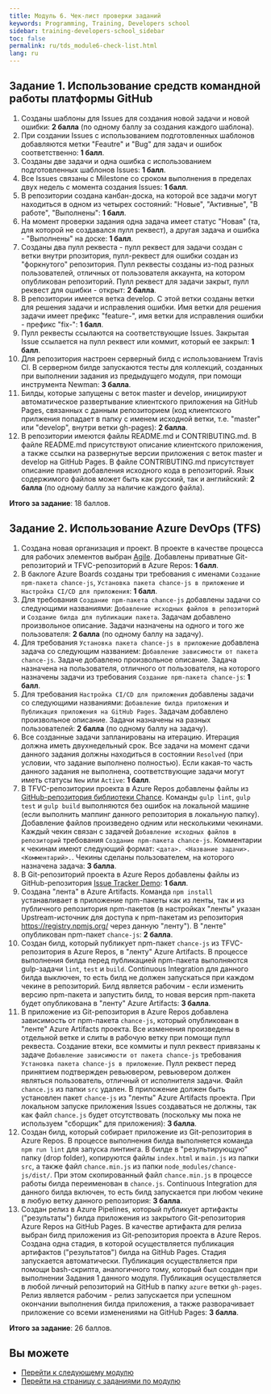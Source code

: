 ```yaml
---
title: Модуль 6. Чек-лист проверки заданий
keywords: Programming, Training, Developers school
sidebar: training-developers-school_sidebar
toc: false
permalink: ru/tds_module6-check-list.html
lang: ru
---
```


## Задание 1. Использование средств командной работы платформы GitHub

1. Созданы шаблоны для Issues для создания новой задачи и новой ошибки: **2 балла** (по одному баллу за создания каждого шаблона).
2. При создании Issues с использованием подготовленных шаблонов добавляются метки "Feautre" и "Bug" для задач и ошибок соответственно: **1 балл**.
3. Созданы две задачи и одна ошибка с использованием подготовленных шаблонов Issues: **1 балл**.
4. Все Issues связаны с Milestone со сроком выполнения в пределах двух недель с момента создания Issues: **1 балл**.
5. В репозитории создана канбан-доска, на которой все задачи могут находиться в одном из четырех состояний: "Новые", "Активные", "В работе", "Выполнены": **1 балл**.
6. На момент проверки задания одна задача имеет статус "Новая" (та, для которой не создавался пулл реквест), а другая задача и ошибка - "Выполнены" на доске: **1 балл**.
7. Созданы два пулл реквеста - пулл реквест для задачи создан с ветки внутри рпозитория, пулл-реквест для ошибки создан из "форкнутого" репозитория. Пулл реквесты созданы из-под разных пользователей, отличных от пользователя аккаунта, на котором опубликован репозиторий. Пулл реквест для задачи закрыт, пулл реквест для ошибки - открыт: **2 балла**.
8. В репозитории имеется ветка develop. С этой ветки созданы ветки для решения задачи и исправления ошибки. Имя ветки для решения задачи имеет префикс "feature-", имя ветки для исправления ошибки - префикс "fix-": **1 балл**.
9. Пулл реквесты ссылаются на соответствующие Issues. Закрытая Issue ссылается на пулл реквест или коммит, который ее закрыл: **1 балл**.
10. Для репозитория настроен серверный билд с использованием Travis CI. В серверном билде запускаются тесты для коллекций, созданных при выполнении задания из предыдущего модуля, при помощи инструмента Newman: **3 балла**.
11. Билды, которые запущены с веток master и develop, инициируют автоматическое развертывание клиентского приложения на GitHub Pages, связанных с данным репозиторием (код клиентского прилжения попадает в папку с именем исходной ветки, т.е. "master" или "develop", внутри ветки gh-pages): **2 балла**.
12. В репозитории имеются файлы README.md и CONTRIBUTING.md. В файле README.md присутствуют описание клиентского приложения, а также ссылки на развернутые версии приложения с веток master и develop на GitHub Pages. В файле CONTRIBUTING.md присутствует описание правил добавления исходного кода в репозиторий. Язык содержимого файлов может быть как русский, так и английский: **2 балла** (по одному баллу за наличие каждого файла).

**Итого за задание**: 18 баллов.

## Задание 2. Использование Azure DevOps (TFS)
1. Создана новая организация и проект. В проекте в качестве процесса для рабочих элементов выбран [Agile](https://docs.microsoft.com/ru-ru/azure/devops/boards/work-items/guidance/choose-process?view=azure-devops#main-distinctions-among-the-default-processes). Добавлены приватные Git-репозиторий и TFVC-репозиторий в Azure Repos: **1 балл**.
2. В баклоге Azure Boards созданы три требования с именами `Создание npm-пакета chance-js`, `Установка пакета chance-js в приложение` и `Настройка CI/CD для приложения`: **1 балл**.
3. Для требования `Создание npm-пакета chance-js` добавлены задачи со следующими названиями: `Добавление исходных файлов в репозиторий` и `Создание билда для публикации пакета`. Задачам добавлено произвольное описание. Задачи назначены на одного и того же пользователя: **2 балла** (по одному баллу на задачу).
4. Для требования `Установка пакета chance-js в приложение` добавлена задача со следующим названием: `Добавление зависимости от пакета chance-js`. Задаче добавлено произвольное описание. Задача назначена на пользователя, отличного от пользователя, на которого назначены задачи из требования `Создание npm-пакета chance-js`: **1 балл**.
5. Для требования `Настройка CI/CD для приложения` добавлены задачи со следующими названиями: `Добавление билда приложения` и `Публикация приложения на GitHub Pages`. Задачам добавлено произвольное описание. Задачи назначены на разных пользователей: **2 балла** (по одному баллу на задачу).
6. Все созданные задачи запланированы на итерацию. Итерация должна иметь двухнедельный срок. Все задачи на момент сдачи данного задания должны находиться в состоянии `Resolved` (при условии, что задание выполнено полностью). Если какая-то часть данного задания не выполнена, соответствующие задачи могут иметь статусы `New` или `Active`: **1 балл**.
7. В TFVC-репозитории проекта в Azure Repos добавлены файлы из [GitHub-репозитория библиотеки Chance](https://github.com/chancejs/chancejs). Команды `gulp lint`, `gulp test` и `gulp build` выполняются без ошибок на локальной машине (если выполнить маппинг данного репозитория в локальную папку). Добавление файлов произведено одним или несколькими чекинами. Каждый чекин связан с задачей `Добавление исходных файлов в репозиторий` требования `Создание npm-пакета chance-js`. Комментарии к чекинам имеют следующий формат: `<дата>. <Название задачи>. <Комментарий>.`. Чекины сделаны пользователем, на которого назначена задача: **3 балла**.
8. В Git-репозиторий проекта в Azure Repos добавлены файлы из GitHub-репозитория [Issue Tracker Demo](https://github.com/ehaberev/issue-tracker-demo): **1 балл**.
9. Создана "лента" в Azure Artifacts. Команда `npm install` устанавливает в приложение npm-пакеты как из ленты, так и из публичного репозитория npm-пакетов (в настройках "ленты" указан Upstream-источник для доступа к npm-пакетам из репозитория https://registry.npmjs.org/ через данную "ленту"). В "ленте" опубликован npm-пакет `chance-js`: **2 балла**.
10. Создан билд, который публикует npm-пакет `chance-js` из TFVC-репозитория в Azure Repos, в "ленту" Azure Artifacts. В процессе выполнения билда перед публикацией npm-пакета выполняются gulp-задачи `lint`, `test` и `build`. Continuous Integration для данного билда выключен, то есть билд не должен запускаться при каждом чекине в репозиторий. Билд является рабочим - если изменить версию npm-пакета и запустить билд, то новая версия npm-пакета будет опубликована в "ленту" Azure Artifacts: **3 балла**.
11. В приложение из Git-репозитория в Azure Repos добавлена зависимость от npm-пакета `chance-js`, который опубликован в "ленте" Azure Artifacts проекта. Все изменения произведены в отдельной ветке и слиты в рабочую ветку при помощи пулл реквеста. Создание втеки, все коммиты и пулл реквест привязаны к задаче `Добавление зависимости от пакета chance-js` требования `Установка пакета chance-js в приложение`. Пулл реквест перед принятием подтвержден ревьювером, ревьювером должен являться пользователь, отличный от исполнителя задачи. Файл `chance.js` из папки `src` удален. В приложение должен быть установлен пакет `chance-js` из "ленты" Azure Artifacts проекта. При локальном запуске приложения Issues создаваться не должны, так как файл `chance.js` будет отсутствовать (поскольку мы пока не используем "сборщик" для приложения): **3 балла**.
12. Создан билд, который собирает приложение из Git-репозитория в Azure Repos. В процессе выполнения билда выполняется команда `npm run lint` для запуска линтинга. В билде в "результирующую" папку (drop folder), копируются файлы `index.html` и `main.js` из папки `src`, а также файл `chance.min.js` из папки `node_modules/chance-js/dist/`. При этом скопированный файл `chance.min.js` в процессе работы билда переименован в `chance.js`. Continuous Integration для данного билда включен, то есть билд запускается при любом чекине в любую ветку данного репозитория: **3 балла**.
13. Создан релиз в Azure Pipelines, который публикует артифакты ("результаты") билда приложения из закрытого Git-репозитория Azure Repos на GitHub Pages. В качестве артифакта для релиза выбран билд приложения из Git-репозитория проекта в Azure Repos. Создана одна стадия, в которой осуществляется публикация артифактов ("результатов") билда на GitHub Pages. Стадия запускается автоматически. Публикация осуществляется при помощи bash-скрипта, аналогичного тому, который был создан при выполнении Задания 1 данного модуля. Публикация осуществляется в любой личный репозиторий на GitHub в папку `azure` ветки `gh-pages`. Релиз является рабочим - релиз запускается при успешном окончании выполнения билда приложения, а также разворачивает приложение со всеми изменениями на GitHub Pages: **3 балла**.

**Итого за задание**: 26 баллов.

## Вы можете

* [Перейти к следующему модулю](tds_module3-about.html) <i class="fa fa-arrow-down" aria-hidden="true"></i>
* <i class="fa fa-arrow-left" aria-hidden="true"></i> [Перейти на страницу с заданиями по модулю](tds_module2-tasks.html)
